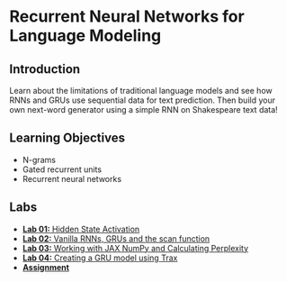 # Recurrent Neural Networks for Language Modeling

## Introduction
Learn about the limitations of traditional language models and see how RNNs and GRUs use sequential data for text prediction. Then build your own next-word generator using a simple RNN on Shakespeare text data!

## Learning Objectives
* N-grams
* Gated recurrent units
* Recurrent neural networks

## Labs
* [**Lab 01:** Hidden State Activation](./labs/C3_W2_lecture_nb_1_Hidden_State_Activation.ipynb)
* [**Lab 02:** Vanilla RNNs, GRUs and the scan function](./labs/C3_W2_lecture_nb_2_RNNs.ipynb)
* [**Lab 03:** Working with JAX NumPy and Calculating Perplexity](./labs/C3_W2_lecture_nb_3_perplexity.ipynb)
* [**Lab 04:** Creating a GRU model using Trax](./labs/C3_W2_lecture_nb_4_GRU.ipynb)
* [**Assignment**](./labs/C3_W2_Assignment.ipynb)